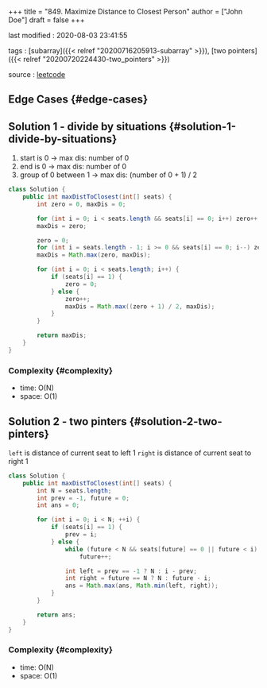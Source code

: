 +++
title = "849. Maximize Distance to Closest Person"
author = ["John Doe"]
draft = false
+++

last modified
: 2020-08-03 23:41:55


tags
: [subarray]({{< relref "20200716205913-subarray" >}}), [two pointers]({{< relref "20200720224430-two_pointers" >}})

source
: [leetcode](https://leetcode.com/problems/maximize-distance-to-closest-person/)


## Edge Cases {#edge-cases}


## Solution 1 - divide by situations {#solution-1-divide-by-situations}

1.  start is 0 -> max dis: number of 0
2.  end is 0 -> max dis: number of 0
3.  group of 0 between 1 -> max dis: (number of 0 + 1) / 2

<!--listend-->

```java
class Solution {
    public int maxDistToClosest(int[] seats) {
        int zero = 0, maxDis = 0;

        for (int i = 0; i < seats.length && seats[i] == 0; i++) zero++;
        maxDis = zero;

        zero = 0;
        for (int i = seats.length - 1; i >= 0 && seats[i] == 0; i--) zero++;
        maxDis = Math.max(zero, maxDis);

        for (int i = 0; i < seats.length; i++) {
            if (seats[i] == 1) {
                zero = 0;
            } else {
                zero++;
                maxDis = Math.max((zero + 1) / 2, maxDis);
            }
        }

        return maxDis;
    }
}
```


### Complexity {#complexity}

-   time: O(N)
-   space: O(1)


## Solution 2 - two pinters {#solution-2-two-pinters}

`left` is distance of current seat to left 1
`right` is distance of current seat to right 1

```java
class Solution {
    public int maxDistToClosest(int[] seats) {
        int N = seats.length;
        int prev = -1, future = 0;
        int ans = 0;

        for (int i = 0; i < N; ++i) {
            if (seats[i] == 1) {
                prev = i;
            } else {
                while (future < N && seats[future] == 0 || future < i)
                    future++;

                int left = prev == -1 ? N : i - prev;
                int right = future == N ? N : future - i;
                ans = Math.max(ans, Math.min(left, right));
            }
        }

        return ans;
    }
}
```


### Complexity {#complexity}

-   time: O(N)
-   space: O(1)
